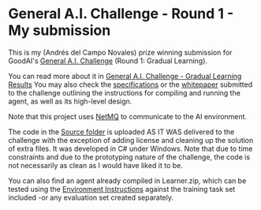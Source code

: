 # General A.I. Challenge - Round 1 - My submission
This is my (Andrés del Campo Novales) prize winning submission for GoodAI's [General A.I. Challenge](https://www.general-ai-challenge.org/) (Round 1: Gradual Learning). 

You can read more about it in [General A.I. Challenge - Gradual Learning Results](https://www.general-ai-challenge.org/gradual-learning)
You may also check the [specifications](https://mirror.general-ai-challenge.org/data/Specification_doc.pdf) or the [whitepaper](https://mirror.general-ai-challenge.org/data/andresdelcamponovales_whitepaper.pdf) submitted to the challenge outlining the instructions for compiling and running the agent, as well as its high-level design. 

Note that this project uses [NetMQ](https://github.com/zeromq/netmq/blob/master/README.md) to communicate to the AI environment.

The code in the [Source folder](https://github.com/andresdelcampo/aichallenge1/tree/master/Source) is uploaded AS IT WAS delivered to the challenge with the exception of adding license and cleaning up the solution of extra files. It was developed in C# under Windows. Note that due to time constraints and due to the prototyping nature of the challenge, the code is not necessarily as clean as I would have liked it to be.

You can also find an agent already compiled in Learner.zip, which can be tested using the [Environment Instructions](https://github.com/general-ai-challenge) against the training task set included -or any evaluation set created separately.
